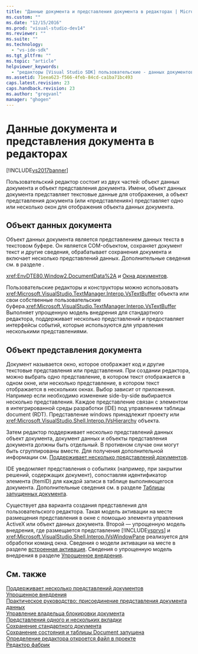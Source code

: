 ```yaml
---
title: "Данные документа и представления документа в редакторах | Microsoft Docs"
ms.custom: ""
ms.date: "12/15/2016"
ms.prod: "visual-studio-dev14"
ms.reviewer: ""
ms.suite: ""
ms.technology: 
  - "vs-ide-sdk"
ms.tgt_pltfrm: ""
ms.topic: "article"
helpviewer_keywords: 
  - "редакторы [Visual Studio SDK] пользовательские - данных документов и просмотр документа"
ms.assetid: 71eea623-f566-4feb-84cd-ca1ba71bc493
caps.latest.revision: 23
caps.handback.revision: 23
ms.author: "gregvanl"
manager: "ghogen"
---
```

# Данные документа и представления документа в редакторах
[!INCLUDE[vs2017banner](../code-quality/includes/vs2017banner.md)]

Пользовательский редактор состоит из двух частей: объект данных документа и объект представления документа. Имени, объект данных документа представляет текстовые данные для отображения, а объект представления документа \(или «представления»\) представляет одно или несколько окон для отображения объекта данных документа.  
  
## Объект данных документа  
 Объект данных документа является представлением данных текста в текстовом буфере. Он является COM\-объектом, сохраняет документ текст и другие сведения, обрабатывает сохранения документа и включает несколько представлений данных. Дополнительные сведения см. в разделе .  
  
 <xref:EnvDTE80.Window2.DocumentData%2A> и [Окна документов](../extensibility/internals/document-windows.md).  
  
 Пользовательские редакторы и конструкторы можно использовать <xref:Microsoft.VisualStudio.TextManager.Interop.VsTextBuffer> объекта или свои собственные пользовательские буфера.<xref:Microsoft.VisualStudio.TextManager.Interop.VsTextBuffer> Выполняет упрощенную модель внедрения для стандартного редактора, поддерживает несколько представлений и предоставляет интерфейсы событий, которые используются для управления несколькими представлениями.  
  
## Объект представления документа  
 Документ называется окно, которое отображает код и другие текстовые представления или представления. При создании редактора, можно выбрать одно представление, в котором текст отображается в одном окне, или несколько представление, в котором текст отображается в нескольких окнах. Выбор зависит от приложения. Например если необходимо изменение side\-by\-side выбирается несколько представления. Каждое представление связан с элементом в интегрированной среды разработки \(IDE\) под управлением таблицы document \(RDT\). Представление windows принадлежит проекту или <xref:Microsoft.VisualStudio.Shell.Interop.IVsHierarchy> объекта.  
  
 Затем редактор поддерживает несколько представлений данных объект документа, документ данных и объекты представления документа должны быть отдельный. В противном случае они могут быть сгруппированы вместе. Для получения дополнительной информации см. [Поддерживает несколько представлений документов](../extensibility/supporting-multiple-document-views.md).  
  
 IDE уведомляет представления о событиях \(например, при закрытии решений, содержащих документ\), сопоставляя идентификатор элемента \(ItemID\) для каждой записи в таблице выполняющегося документа. Дополнительные сведения см. в разделе [Таблицы запущенных документа](../extensibility/internals/running-document-table.md).  
  
 Существует два варианта создания представления для пользовательского редактора. Такая модель активации на месте размещения представления в окне с помощью элемента управления ActiveX или объект данных документа. Второй — упрощенную модель внедрения, где размещается представление [!INCLUDE[vsprvs](../code-quality/includes/vsprvs_md.md)] и <xref:Microsoft.VisualStudio.Shell.Interop.IVsWindowPane> реализуется для обработки команд окна. Сведения о модели активации на месте в разделе [встроенная активация](../misc/in-place-activation.md). Сведения о упрощенную модель внедрения в разделе [Упрощенное внедрения](../extensibility/simplified-embedding.md).  
  
## См. также  
 [Поддерживает несколько представлений документов](../extensibility/supporting-multiple-document-views.md)   
 [Упрощенное внедрения](../extensibility/simplified-embedding.md)   
 [Практическое руководство: присоединение представления документа данных](../extensibility/how-to-attach-views-to-document-data.md)   
 [Управление владельца блокировки документа](../extensibility/document-lock-holder-management.md)   
 [Представления одного и нескольких вкладки](../extensibility/single-and-multi-tab-views.md)   
 [Сохранение стандартного документа](../extensibility/internals/saving-a-standard-document.md)   
 [Сохранение состояния и таблицы Document запущена](../extensibility/internals/persistence-and-the-running-document-table.md)   
 [Определение редактора откроется файл в проекте](../extensibility/internals/determining-which-editor-opens-a-file-in-a-project.md)   
 [Редактор фабрик](../extensibility/editor-factories.md)